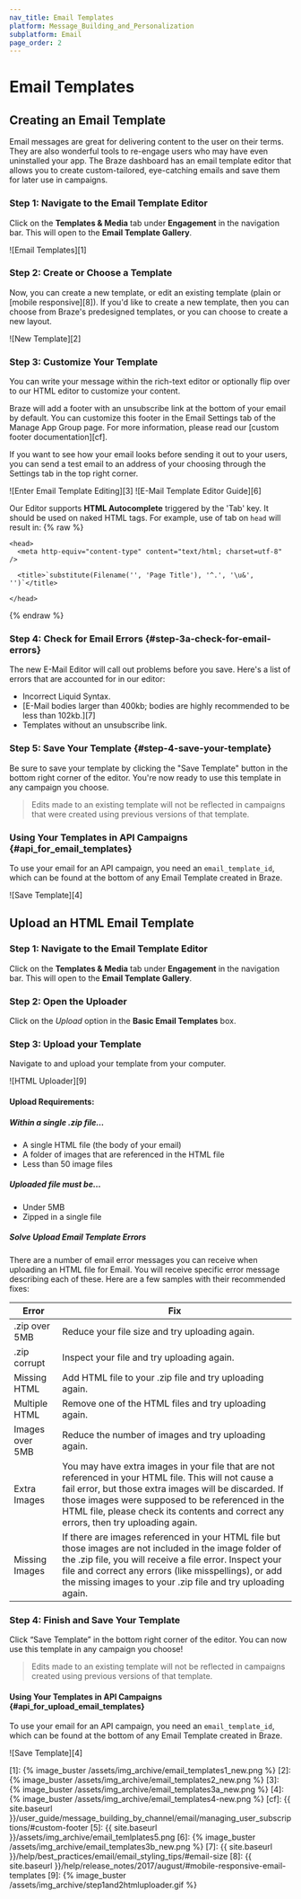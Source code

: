 ```yaml
---
nav_title: Email Templates
platform: Message_Building_and_Personalization
subplatform: Email
page_order: 2
---
```

# Email Templates

## Creating an Email Template

Email messages are great for delivering content to the user on their terms. They are also wonderful tools to re-engage users who may have even uninstalled your app. The Braze dashboard has an email template editor that allows you to create custom-tailored, eye-catching emails and save them for later use in campaigns.

### Step 1: Navigate to the Email Template Editor

Click on the __Templates & Media__ tab under __Engagement__ in the navigation bar. This will open to the __Email Template Gallery__.

![Email Templates][1]

### Step 2: Create or Choose a Template

Now, you can create a new template, or edit an existing template (plain or [mobile responsive][8]). If you'd like to create a new template, then you can choose from Braze's predesigned templates, or you can choose to create a new layout.

![New Template][2]

### Step 3: Customize Your Template

You can write your message within the rich-text editor or optionally flip over to our HTML editor to customize your content.

Braze will add a footer with an unsubscribe link at the bottom of your email by default. You can customize this footer in the Email Settings tab of the Manage App Group page. For more information, please read our [custom footer documentation][cf].

If you want to see how your email looks before sending it out to your users, you can send a test email to an address of your choosing through the Settings tab in the top right corner.

![Enter Email Template Editing][3]
![E-Mail Template Editor Guide][6]

Our Editor supports **HTML Autocomplete** triggered by the 'Tab' key.  It should be used on naked HTML tags. For example, use of tab on `head` will result in:
{% raw %}
```
<head>
  <meta http-equiv="content-type" content="text/html; charset=utf-8" />

  <title>`substitute(Filename('', 'Page Title'), '^.', '\u&', '')`</title>

</head>
```
{% endraw %}

### Step 4: Check for Email Errors {#step-3a-check-for-email-errors}
The new E-Mail Editor will call out problems before you save. Here's a list of errors that are accounted for in our editor:

- Incorrect Liquid Syntax.
- [E-Mail bodies larger than 400kb; bodies are highly recommended to be less than 102kb.][7]
- Templates without an unsubscribe link.

### Step 5: Save Your Template {#step-4-save-your-template}

Be sure to save your template by clicking the "Save Template" button in the bottom right corner of the editor. You're now ready to use this template in any campaign you choose.

>  Edits made to an existing template will not be reflected in campaigns that were created using previous versions of that template.

### Using Your Templates in API Campaigns {#api_for_email_templates}
To use your email for an API campaign, you need an `email_template_id`, which can be found at the bottom of any Email Template created in Braze.

![Save Template][4]

## Upload an HTML Email Template

### Step 1: Navigate to the Email Template Editor
Click on the __Templates & Media__ tab under __Engagement__ in the navigation bar. This will open to the __Email Template Gallery__.

### Step 2: Open the Uploader
Click on the _Upload_ option in the __Basic Email Templates__ box.

### Step 3: Upload your Template
Navigate to and upload your template from your computer.

![HTML Uploader][9]

#### Upload Requirements:

##### Within a single .zip file…
- A single HTML file (the body of your email)
- A folder of images that are referenced in the HTML file
- Less than 50 image files

##### Uploaded file must be…
- Under 5MB
- Zipped in a single file

##### Solve Upload Email Template Errors
There are a number of email error messages you can receive when uploading an HTML file for Email. You will receive specific error message describing each of these. Here are a few samples with their recommended fixes:

| Error | Fix |
|---|---|
|.zip over 5MB| Reduce your file size and try uploading again.|
|.zip corrupt| Inspect your file and try uploading again. |
|Missing HTML| Add HTML file to your .zip file and try uploading again.|
|Multiple HTML| Remove one of the HTML files and try uploading again.|
|Images over 5MB| Reduce the number of images and try uploading again. |
|Extra Images| You may have extra images in your file that are not referenced in your HTML file. This will not cause a fail error, but those extra images will be discarded. If those images were supposed to be referenced in the HTML file, please check its contents and correct any errors, then try uploading again.
|Missing Images| If there are images referenced in your HTML file but those images are not included in the image folder of the .zip file, you will receive a file error. Inspect your file and correct any errors (like misspellings), or add the missing images to your .zip file and try uploading again.|


### Step 4: Finish and Save Your Template
Click “Save Template” in the bottom right corner of the editor. You can now use this template in any campaign you choose!

> Edits made to an existing template will not be reflected in campaigns created using previous versions of that template.

#### Using Your Templates in API Campaigns {#api_for_upload_email_templates}
To use your email for an API campaign, you need an `email_template_id`, which can be found at the bottom of any Email Template created in Braze.

![Save Template][4]



[1]: {% image_buster /assets/img_archive/email_templates1_new.png %}
[2]: {% image_buster /assets/img_archive/email_templates2_new.png %}
[3]: {% image_buster /assets/img_archive/email_templates3a_new.png %}
[4]: {% image_buster /assets/img_archive/email_templates4-new.png %}
[cf]: {{ site.baseurl }}/user_guide/message_building_by_channel/email/managing_user_subscriptions/#custom-footer
[5]: {{ site.baseurl }}/assets/img_archive/email_temlplates5.png
[6]: {% image_buster /assets/img_archive/email_templates3b_new.png %}
[7]: {{ site.baseurl }}/help/best_practices/email/email_styling_tips/#email-size
[8]: {{ site.baseurl }}/help/release_notes/2017/august/#mobile-responsive-email-templates
[9]: {% image_buster /assets/img_archive/step1and2htmluploader.gif %}
